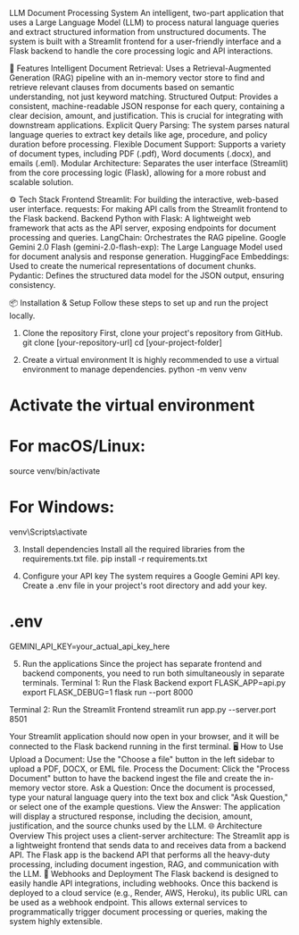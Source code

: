 LLM Document Processing System
An intelligent, two-part application that uses a Large Language Model (LLM) to process natural language queries and extract structured information from unstructured documents. The system is built with a Streamlit frontend for a user-friendly interface and a Flask backend to handle the core processing logic and API interactions.

🚀 Features
Intelligent Document Retrieval: Uses a Retrieval-Augmented Generation (RAG) pipeline with an in-memory vector store to find and retrieve relevant clauses from documents based on semantic understanding, not just keyword matching.
Structured Output: Provides a consistent, machine-readable JSON response for each query, containing a clear decision, amount, and justification. This is crucial for integrating with downstream applications.
Explicit Query Parsing: The system parses natural language queries to extract key details like age, procedure, and policy duration before processing.
Flexible Document Support: Supports a variety of document types, including PDF (.pdf), Word documents (.docx), and emails (.eml).
Modular Architecture: Separates the user interface (Streamlit) from the core processing logic (Flask), allowing for a more robust and scalable solution.

⚙️ Tech Stack
Frontend
Streamlit: For building the interactive, web-based user interface.
requests: For making API calls from the Streamlit frontend to the Flask backend.
Backend
Python with Flask: A lightweight web framework that acts as the API server, exposing endpoints for document processing and queries.
LangChain: Orchestrates the RAG pipeline.
Google Gemini 2.0 Flash (gemini-2.0-flash-exp): The Large Language Model used for document analysis and response generation.
HuggingFace Embeddings: Used to create the numerical representations of document chunks.
Pydantic: Defines the structured data model for the JSON output, ensuring consistency.

📦 Installation & Setup
Follow these steps to set up and run the project locally.
1. Clone the repository
First, clone your project's repository from GitHub.
git clone [your-repository-url]
cd [your-project-folder]


2. Create a virtual environment
It is highly recommended to use a virtual environment to manage dependencies.
python -m venv venv
# Activate the virtual environment
# For macOS/Linux:
source venv/bin/activate
# For Windows:
venv\Scripts\activate


3. Install dependencies
Install all the required libraries from the requirements.txt file.
pip install -r requirements.txt


4. Configure your API key
The system requires a Google Gemini API key. Create a .env file in your project's root directory and add your key.
# .env
GEMINI_API_KEY=your_actual_api_key_here


5. Run the applications
Since the project has separate frontend and backend components, you need to run both simultaneously in separate terminals.
Terminal 1: Run the Flask Backend
export FLASK_APP=api.py
export FLASK_DEBUG=1
flask run --port 8000


Terminal 2: Run the Streamlit Frontend
streamlit run app.py --server.port 8501


Your Streamlit application should now open in your browser, and it will be connected to the Flask backend running in the first terminal.
🖥️ How to Use
Upload a Document: Use the "Choose a file" button in the left sidebar to upload a PDF, DOCX, or EML file.
Process the Document: Click the "Process Document" button to have the backend ingest the file and create the in-memory vector store.
Ask a Question: Once the document is processed, type your natural language query into the text box and click "Ask Question," or select one of the example questions.
View the Answer: The application will display a structured response, including the decision, amount, justification, and the source chunks used by the LLM.
🌐 Architecture Overview
This project uses a client-server architecture:
The Streamlit app is a lightweight frontend that sends data to and receives data from a backend API.
The Flask app is the backend API that performs all the heavy-duty processing, including document ingestion, RAG, and communication with the LLM.
🔗 Webhooks and Deployment
The Flask backend is designed to easily handle API integrations, including webhooks. Once this backend is deployed to a cloud service (e.g., Render, AWS, Heroku), its public URL can be used as a webhook endpoint. This allows external services to programmatically trigger document processing or queries, making the system highly extensible.
